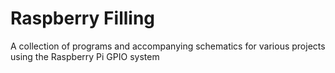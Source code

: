 Raspberry Filling
=============
A collection of programs and accompanying schematics for various projects using the Raspberry Pi GPIO system
